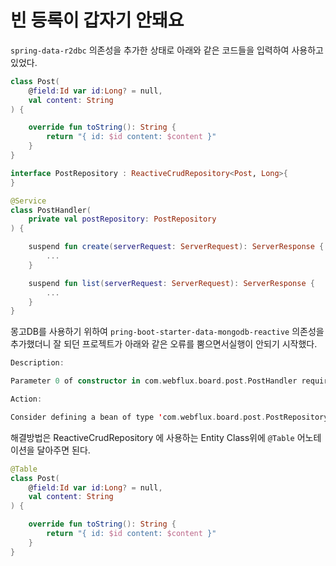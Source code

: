 # 빈 등록이 갑자기 안돼요

`spring-data-r2dbc` 의존성을 추가한 상태로 아래와 같은 코드들을 입력하여 사용하고 있었다.

```kotlin
class Post(
    @field:Id var id:Long? = null,
    val content: String
) {

    override fun toString(): String {
        return "{ id: $id content: $content }"
    }
}
```

```kotlin
interface PostRepository : ReactiveCrudRepository<Post, Long>{
}
```

```kotlin
@Service
class PostHandler(
    private val postRepository: PostRepository
) {

    suspend fun create(serverRequest: ServerRequest): ServerResponse {
        ...
    }

    suspend fun list(serverRequest: ServerRequest): ServerResponse {
        ...
    }
}
```

몽고DB를 사용하기 위하여 `pring-boot-starter-data-mongodb-reactive` 의존성을 추가했더니 잘 되던 프로젝트가 아래와 같은 오류를 뿜으면서실행이 안되기 시작했다.

```kotlin
Description:

Parameter 0 of constructor in com.webflux.board.post.PostHandler required a bean of type 'com.webflux.board.post.PostRepository' that could not be found.

Action:

Consider defining a bean of type 'com.webflux.board.post.PostRepository' in your configuration.
```

해결방법은 ReactiveCrudRepository 에 사용하는 Entity Class위에 `@Table` 어노테이션을 달아주면 된다.

```kotlin
@Table
class Post(
    @field:Id var id:Long? = null,
    val content: String
) {

    override fun toString(): String {
        return "{ id: $id content: $content }"
    }
}
```